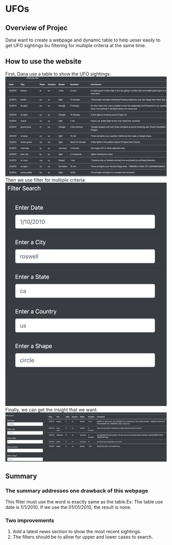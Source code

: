 # UFOs
## Overview of Projec
Dana want to create a webpage and dynamic table to help ueser easily to get UFO sightings bu filtering for multiple criteria at the same time.

## How to use the website
First, Dana use a table to show the UFO sightings:
![use_1](static/images/use_1.png)
Then we use filter for multiple criteria:
![use_2](static/images/use_2.png)
Finally, we can get the insight that we want:
![use_3](static/images/use_3.png)

## Summary

### The summary addresses one drawback of this webpage
This fliter must use the word is exactly same as the table.Ex: The table use date is 1/1/2010. If we use the 01/01/2010, the result is none. 
### Two improvements
1. Add a latest news section to show the most recent sightings.
2. The filters should be to allow for upper and lower cases to search.

